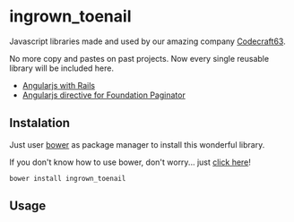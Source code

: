 # ingrown_toenail
Javascript libraries made and used by our amazing company [Codecraft63](http://codecraft63.com).

No more copy and pastes on past projects. Now every single reusable library will be included here.

* [Angularjs with Rails](angularjs/rails_application.js)
* [Angularjs directive for Foundation Paginator](angularjs/foundation/paginator.js)

## Instalation

Just user [bower](http://bower.io) as package manager to install this wonderful library.

If you don't know how to use bower, don't worry... just [click here](http://bit.ly/1EAaSKa)!

    bower install ingrown_toenail

## Usage
